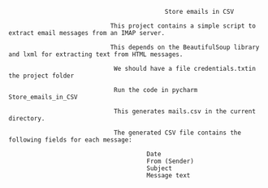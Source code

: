                                                Store emails in CSV
                                               
                                This project contains a simple script to extract email messages from an IMAP server.

                                This depends on the BeautifulSoup library and lxml for extracting text from HTML messages.
                                
                                 We should have a file credentials.txtin the project folder
                                 
                                 Run the code in pycharm Store_emails_in_CSV
                                 
                                 This generates mails.csv in the current directory.
                                 
                                 The generated CSV file contains the following fields for each message:

                                          Date
                                          From (Sender)
                                          Subject
                                          Message text

                                 
